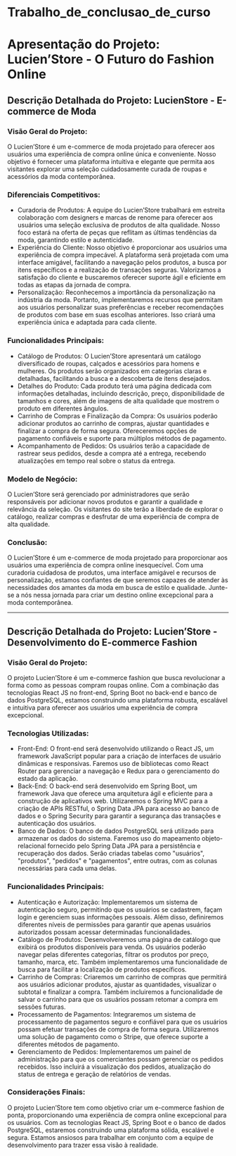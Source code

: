 # Trabalho_de_conclusao_de_curso

# Apresentação do Projeto: Lucien’Store - O Futuro do Fashion Online

## Descrição Detalhada do Projeto: LucienStore - E-commerce de Moda

### Visão Geral do Projeto:
O Lucien’Store é um e-commerce de moda projetado para oferecer aos usuários uma experiência de compra online única e conveniente. Nosso objetivo é fornecer uma plataforma intuitiva e elegante que permita aos visitantes explorar uma seleção cuidadosamente curada de roupas e acessórios da moda contemporânea.

### Diferenciais Competitivos:
- Curadoria de Produtos: A equipe do Lucien’Store trabalhará em estreita colaboração com designers e marcas de renome para oferecer aos usuários uma seleção exclusiva de produtos de alta qualidade. Nosso foco estará na oferta de peças que reflitam as últimas tendências da moda, garantindo estilo e autenticidade.
- Experiência do Cliente: Nosso objetivo é proporcionar aos usuários uma experiência de compra impecável. A plataforma será projetada com uma interface amigável, facilitando a navegação pelos produtos, a busca por itens específicos e a realização de transações seguras. Valorizamos a satisfação do cliente e buscaremos oferecer suporte ágil e eficiente em todas as etapas da jornada de compra.
- Personalização: Reconhecemos a importância da personalização na indústria da moda. Portanto, implementaremos recursos que permitam aos usuários personalizar suas preferências e receber recomendações de produtos com base em suas escolhas anteriores. Isso criará uma experiência única e adaptada para cada cliente.

### Funcionalidades Principais:
- Catálogo de Produtos: O Lucien’Store apresentará um catálogo diversificado de roupas, calçados e acessórios para homens e mulheres. Os produtos serão organizados em categorias claras e detalhadas, facilitando a busca e a descoberta de itens desejados.
- Detalhes do Produto: Cada produto terá uma página dedicada com informações detalhadas, incluindo descrição, preço, disponibilidade de tamanhos e cores, além de imagens de alta qualidade que mostrem o produto em diferentes ângulos.
- Carrinho de Compras e Finalização da Compra: Os usuários poderão adicionar produtos ao carrinho de compras, ajustar quantidades e finalizar a compra de forma segura. Ofereceremos opções de pagamento confiáveis e suporte para múltiplos métodos de pagamento.
- Acompanhamento de Pedidos: Os usuários terão a capacidade de rastrear seus pedidos, desde a compra até a entrega, recebendo atualizações em tempo real sobre o status da entrega.

### Modelo de Negócio:
O Lucien’Store será gerenciado por administradores que serão responsáveis por adicionar novos produtos e garantir a qualidade e relevância da seleção. Os visitantes do site terão a liberdade de explorar o catálogo, realizar compras e desfrutar de uma experiência de compra de alta qualidade.

### Conclusão:
O Lucien’Store é um e-commerce de moda projetado para proporcionar aos usuários uma experiência de compra online inesquecível. Com uma curadoria cuidadosa de produtos, uma interface amigável e recursos de personalização, estamos confiantes de que seremos capazes de atender às necessidades dos amantes da moda em busca de estilo e qualidade. Junte-se a nós nessa jornada para criar um destino online excepcional para a moda contemporânea.

---

## Descrição Detalhada do Projeto: Lucien’Store - Desenvolvimento do E-commerce Fashion

### Visão Geral do Projeto:
O projeto Lucien’Store é um e-commerce fashion que busca revolucionar a forma como as pessoas compram roupas online. Com a combinação das tecnologias React JS no front-end, Spring Boot no back-end e banco de dados PostgreSQL, estamos construindo uma plataforma robusta, escalável e intuitiva para oferecer aos usuários uma experiência de compra excepcional.

### Tecnologias Utilizadas:
- Front-End: O front-end será desenvolvido utilizando o React JS, um framework JavaScript popular para a criação de interfaces de usuário dinâmicas e responsivas. Faremos uso de bibliotecas como React Router para gerenciar a navegação e Redux para o gerenciamento do estado da aplicação.
- Back-End: O back-end será desenvolvido em Spring Boot, um framework Java que oferece uma arquitetura ágil e eficiente para a construção de aplicativos web. Utilizaremos o Spring MVC para a criação de APIs RESTful, o Spring Data JPA para acesso ao banco de dados e o Spring Security para garantir a segurança das transações e autenticação dos usuários.
- Banco de Dados: O banco de dados PostgreSQL será utilizado para armazenar os dados do sistema. Faremos uso do mapeamento objeto-relacional fornecido pelo Spring Data JPA para a persistência e recuperação dos dados. Serão criadas tabelas como "usuários", "produtos", "pedidos" e "pagamentos", entre outras, com as colunas necessárias para cada uma delas.

### Funcionalidades Principais:
- Autenticação e Autorização: Implementaremos um sistema de autenticação seguro, permitindo que os usuários se cadastrem, façam login e gerenciem suas informações pessoais. Além disso, definiremos diferentes níveis de permissões para garantir que apenas usuários autorizados possam acessar determinadas funcionalidades.
- Catálogo de Produtos: Desenvolveremos uma página de catálogo que exibirá os produtos disponíveis para venda. Os usuários poderão navegar pelas diferentes categorias, filtrar os produtos por preço, tamanho, marca, etc. Também implementaremos uma funcionalidade de busca para facilitar a localização de produtos específicos.
- Carrinho de Compras: Criaremos um carrinho de compras que permitirá aos usuários adicionar produtos, ajustar as quantidades, visualizar o subtotal e finalizar a compra. Também incluiremos a funcionalidade de salvar o carrinho para que os usuários possam retomar a compra em sessões futuras.
- Processamento de Pagamentos: Integraremos um sistema de processamento de pagamentos seguro e confiável para que os usuários possam efetuar transações de compra de forma segura. Utilizaremos uma solução de pagamento como o Stripe, que oferece suporte a diferentes métodos de pagamento.
- Gerenciamento de Pedidos: Implementaremos um painel de administração para que os comerciantes possam gerenciar os pedidos recebidos. Isso incluirá a visualização dos pedidos, atualização do status de entrega e geração de relatórios de vendas.

### Considerações Finais:
O projeto Lucien’Store tem como objetivo criar um e-commerce fashion de ponta, proporcionando uma experiência de compra online excepcional para os usuários. Com as tecnologias React JS, Spring Boot e o banco de dados PostgreSQL, estaremos construindo uma plataforma sólida, escalável e segura. Estamos ansiosos para trabalhar em conjunto com a equipe de desenvolvimento para trazer essa visão à realidade.

